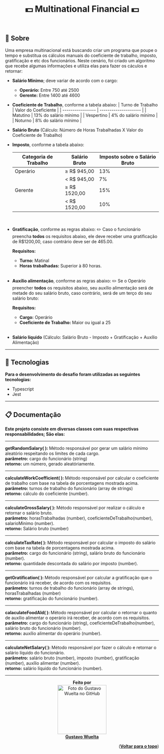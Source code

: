 </div>

<!-- <img alt="logo da GCB" src="https://media.discordapp.net/attachments/1045500218541613168/1056308451241902181/image.png"> -->

<h1 align="center"> 💵 Multinational Financial 💵</h1>

<br>

## :dart: Sobre

Uma empresa multinacional está buscando criar um programa que poupe o tempo e substitua os cálculos manuais do coeficiente de trabalho, imposto, gratificação e etc dos funcionários. Neste cenário, foi criado um algoritmo que recebe algumas informações e utiliza elas para fazer os cáculos e retornar:

- **Salário Mínimo**; deve variar de acordo com o cargo:
  - <b>Operário:</b> Entre 750 até 2500
  - <b>Gerente:</b> Entre 1400 até 4600
    <br>
- **Coeficiente de Trabalho**, conforme a tabela abaixo:
  | Turno de Trabalho | Valor do Coeficiente |
  | ----------------- | --------------------- |
  | Matutino | 13% do salário mínimo |
  | Vespertino | 4% do salário mínimo |
  | Noturno | 8% do salário mínimo |
  <br>

- **Salário Bruto** (Cálculo: Número de Horas Trabalhadas X Valor do Coeficiente de Trabalho)
  <br>

- **Imposto**, conforme a tabela abaixo:

  | Categoria de Trabalho | Salário Bruto | Imposto sobre o Salário Bruto |
  | --------------------- | ------------- | ----------------------------- |
  | Operário              | ≥ R$ 945,00   | 13%                           |
  |                       | < R$ 945,00   | 7%                            |
  | Gerente               | ≥ R$ 1520,00  | 15%                           |
  |                       | < R$ 1520,00  | 10%                           |

    <br>

- **Gratificação**, conforme as regras abaixo:
  ✏️ Caso o funcionário preencha **todos** os requisitos abaixo, ele deve receber uma gratificação de R$1200,00, caso contrário deve ser de 465.00.

  <b>Requisitos:</b>
  - <b>Turno:</b> Matinal 
  - <b>Horas trabalhadas:</b> Superior à 80 horas.
  <br>

- **Auxílio alimentação**, conforme as regras abaixo:
  ✏️ Se o Operário preencher **todos** os requisitos abaixo, seu auxílio alimentação será de metade do seu salário bruto, caso contrário, será de um terço do seu salário bruto:

  <b>Requisitos:</b>

  - <b>Cargo:</b> Operário
  - <b>Coeficiente de Trabalho:</b> Maior ou igual a 25
  <br>

- **Salário líquido** (Cálculo: Salário Bruto - Imposto + Gratificação + Auxílio Alimentação)

<hr>

## 👾 Tecnologias

<b>Para o desenvolvimento do desafio foram utilizadas as seguintes tecnologias: </b>

- Typescript
- Jest

<hr>

## :clipboard: Documentação

<b>Este projeto consiste em diversas classes com suas respectivas responsabilidades; São elas:</b>

<hr>

<b> getRandomSalary( ): </b> Método responsável por gerar um salário mínimo aleatório respeitando os limites de cada cargo.
<br>
<b>parâmetro:</b> cargo do funcionário (string)
<br>
<b>retorno:</b> um número, gerado aleatóriamente.

---

<b> calculateWorkCoefficient( ): </b> Método responsável por calcular o coeficiente de trabalho com base na tabela de porcentagens mostrada acima.
<br>
<b>parâmetro:</b> turnos de trabalho do funcionário (array de strings)
<br>
<b>retorno:</b> cálculo do coeficiente (number).

---

<b> calculateGrossSalary( ): </b> Método responsável por realizar o cálculo e retornar o salário bruto.
<br>
<b>parâmetro:</b> horasTrabalhadas (number), coeficienteDeTrabalho(number), salarioMinimo (number).
<br>
<b>retorno:</b> Salário bruto (number)

---

<b> calculateTaxRate( ): </b> Método responsável por calcular o imposto do salário com base na tabela de porcentagens mostrada acima.
<br>
<b>parâmetro:</b> cargo do funcionário (string), salário bruto do funcionário (number).
<br>
<b>retorno:</b> quantidade descontada do salário por imposto (number).

---

<b> getGratification( ): </b> Método responsável por calcular a gratificação que o funcionário irá receber, de acordo com os requisitos.
<br>
<b>parâmetro:</b> turnos de trabalho do funcionário (array de strings), horasTrabalhadas (number)
<br>
<b>retorno:</b> gratificação do funcionário (number).

---

<b> calaculateFoodAId( ): </b> Método responsável por calcular o retornar o quanto de auxílio alimentar o operário irá receber, de acordo com os requisitos.
<br>
<b>parâmetro:</b> cargo do funcionário (string), coeficienteDeTrabalho(number), salário bruto do funcionário (number).
<br>
<b>retorno:</b> auxílio alimentar do operário (number).

---

<b> calculateNetSalary( ): </b> Método responsável por fazer o cálculo e retornar o salário líquido do funcionário.
<br>
<b>parâmetro:</b> salário bruto (number), imposto (number), gratificação (number), auxílio alimentar (number).
<br>
<b>retorno:</b> salário líquido do funcionário (number).

<hr>

<div align="center"> 
<b>Feito por</b>
<br>
<a href="https://github.com/GuWuelta" target="_blank"><img src="https://avatars.githubusercontent.com/u/101107981?v=4" width="160px;" alt="Foto do Gustavo Wuelta no GitHub"/></a>
<br>
<a href="https://github.com/GuWuelta" target="_blank"><b>Gustavo Wuelta</b></a>

</div>

<p align="right">(<a href="#top"><b>Voltar para o topo</b></a>)</p>
